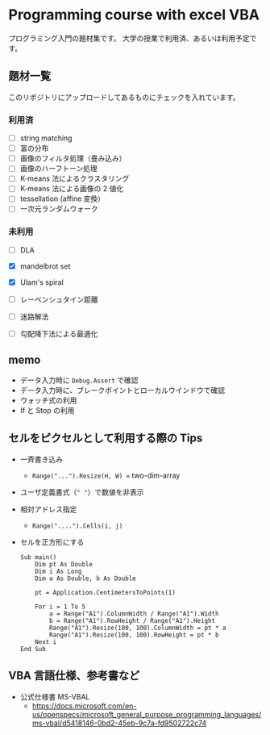# Programming course with excel VBA

プログラミング入門の題材集です。
大学の授業で利用済、あるいは利用予定です。

## 題材一覧

このリポジトリにアップロードしてあるものにチェックを入れています。

### 利用済
- [ ] string matching
- [ ] 富の分布
- [ ] 画像のフィルタ処理（畳み込み）
- [ ] 画像のハーフトーン処理
- [ ] K-means 法によるクラスタリング
- [ ] K-means 法による画像の 2 値化
- [ ] tessellation (affine 変換）
- [ ] 一次元ランダムウォーク 

### 未利用
- [ ] DLA
- [x] mandelbrot set
- [x] Ulam's spiral
- [ ] レーベンシュタイン距離
- [ ] 迷路解法
- [ ] 勾配降下法による最適化


## memo

* データ入力時に `Debug.Assert` で確認
* データ入力時に、ブレークポイントとローカルウインドウで確認
* ウォッチ式の利用
* If と Stop の利用


## セルをピクセルとして利用する際の Tips

* 一斉書き込み
  * `Range("...").Resize(H, W) =` two-dim-array
* ユーザ定義書式（`" "`）で数値を非表示
* 相対アドレス指定
  * `Range("....").Cells(i, j)`

* セルを正方形にする
    ```bas
    Sub main()
        Dim pt As Double
        Dim i As Long
        Dim a As Double, b As Double

        pt = Application.CentimetersToPoints(1)

        For i = 1 To 5
            a = Range("A1").ColumnWidth / Range("A1").Width
            b = Range("A1").RowHeight / Range("A1").Height
            Range("A1").Resize(100, 100).ColumnWidth = pt * a
            Range("A1").Resize(100, 100).RowHeight = pt * b
        Next i
    End Sub
    ```
    
## VBA 言語仕様、参考書など
    
* 公式仕様書 MS-VBAL
  * https://docs.microsoft.com/en-us/openspecs/microsoft_general_purpose_programming_languages/ms-vbal/d5418146-0bd2-45eb-9c7a-fd9502722c74
     
